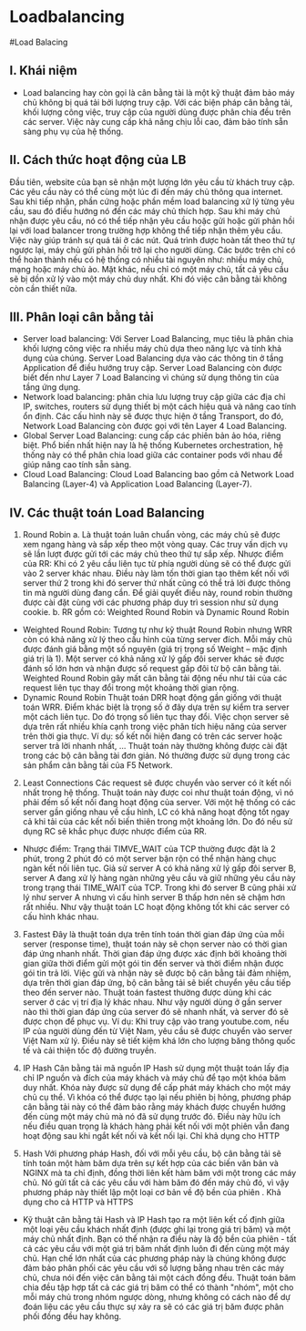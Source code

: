 # Loadbalancing
#Load Balacing
## I.	Khái niệm
-	Load balancing hay còn gọi là cân bằng tài là một kỹ thuật đảm bảo máy chủ không bị quá tải bởi lượng truy cập. Với các biện pháp cân bằng tải, khối lượng công việc, truy cập của người dùng được phân chia đều trên các server. Việc này cung cấp khả năng chịu lỗi cao, đảm bảo tính sẵn sàng phụ vụ của hệ thống.
## II.	Cách thức hoạt động của LB
Đầu tiên, website của bạn sẽ nhận một lượng lớn yêu cầu từ khách truy cập. Các yêu cầu này có thể cùng một lúc đi đến máy chủ thông qua internet. 
Sau khi tiếp nhận, phần cứng hoặc phần mềm load balancing xử lý từng yêu cầu, sau đó điều hướng nó đến các máy chủ thích hợp.
Sau khi máy chủ nhận được yêu cầu, nó có thể tiếp nhận yêu cầu hoặc gửi hoặc gửi phản hồi lại với load balancer trong trường hợp không thể tiếp nhận thêm yêu cầu. Việc này giúp tránh sự quá tải ở các nút.
Quá trình được hoàn tất theo thứ tự ngược lại, máy chủ gửi phản hồi trở lại cho người dùng.
Các bước trên chỉ có thể hoàn thành nếu có hệ thống có nhiều tài nguyên như: nhiều máy chủ, mạng hoặc máy chủ ảo. Mặt khác, nếu chỉ có một máy chủ, tất cả yêu cầu sẽ bị dồn xử lý vào một máy chủ duy nhất. Khi đó việc cân bằng tải không còn cần thiết nữa.
## III.	Phân loại cân bằng tải 
-	Server load balancing: Với Server Load Balancing, mục tiêu là phân chia khối lượng công việc ra nhiều máy chủ dựa theo năng lực và tính khả dụng của chúng. Server Load Balancing dựa vào các thông tin ở tầng Application để điều hướng truy cập. Server Load Balancing còn được biết đến như Layer 7 Load Balancing vì chúng sử dụng thông tin của tầng ứng dụng.
-	Network load balancing: phân chia lưu lượng truy cập giữa các địa chỉ IP, switches, routers sử dụng thiết bị một cách hiệu quả và nâng cao tính ổn định. Các cấu hình này sẽ được thực hiện ở tầng Transport, do đó, Network Load Balancing còn được gọi với tên Layer 4 Load Balancing.
-	Global Server Load Balancing: cung cấp các phiên bản ảo hóa, riêng biệt. Phổ biến nhất hiện nay là hệ thống Kubernetes orchestration, hệ thống này có thể phân chia load giữa các container pods với nhau để giúp nâng cao tính sẵn sàng.
-	Cloud Load Balancing: Cloud Load Balancing bao gồm cả Network Load Balancing (Layer-4) và Application Load Balancing (Layer-7).
## IV.	Các thuật toán Load Balancing 
1.	Round Robin
a.	Là thuật toán luân chuẩn vòng, các máy chủ sẽ được xem ngang hàng và sắp xếp theo một vòng quay. Các truy vấn dịch vụ sẽ lần lượt được gửi tới các máy chủ theo thứ tự sắp xếp.
Nhược điểm của RR: Khi có 2 yêu cầu liên tục từ phía người dùng sẽ có thể được gửi vào 2 server khác nhau. Điều này làm tốn thời gian tạo thêm kết nối với server thứ 2 trong khi đó server thứ nhất cũng có thể trả lời được thông tin mà người dùng đang cần. Để giải quyết điều này, round robin thường được cài đặt cùng với các phương pháp duy trì session như sử dụng cookie.
b.	RR gồm có: Weighted Round Robin và Dynamic Round Robin
-	Weighted Round Robin: Tương tự như kỹ thuật Round Robin nhưng WRR còn có khả năng xử lý theo cấu hình của từng server đích. Mỗi máy chủ được đánh giá bằng một số nguyên (giá trị trọng số Weight – mặc định giá trị là 1). Một server có khả năng xử lý gấp đôi server khác sẽ được đánh số lớn hơn và nhận được số request gấp đôi từ bộ cân bằng tải.
Weighted Round Robin gây mất cân bằng tải động nếu như tải của các request liên tục thay đổi trong một khoảng thời gian rộng.
-	Dynamic Round Robin Thuật toán DRR hoạt động gần giống với thuật toán WRR. Điểm khác biệt là trọng số ở đây dựa trên sự kiểm tra server một cách liên tục. Do đó trọng số liên tục thay đổi.
Việc chọn server sẽ dựa trên rất nhiều khía cạnh trong việc phân tích hiệu năng của server trên thời gia thực. Ví dụ: số kết nối hiện đang có trên các server hoặc server trả lời nhanh nhất, …
Thuật toán này thường không được cài đặt trong các bộ cân bằng tài đơn giản. Nó thường được sử dụng trong các sản phẩm cân bằng tải của F5 Network.
2.	Least Connections 
Các request sẽ được chuyển vào server có ít kết nối nhất trong hệ thống. Thuật toán này được coi như thuật toán động, vì nó phải đếm số kết nối đang hoạt động của server.
Với một hệ thống có các server gần giống nhau về cấu hình, LC có khả năng hoạt động tốt ngay cả khi tải của các kết nối biến thiên trong một khoảng lớn. Do đó nếu sử dụng RC sẽ khắc phục được nhược điểm của RR.
-	Nhược điểm:
Trạng thái TIMVE_WAIT của TCP thường được đặt là 2 phút, trong 2 phút đó có một server bận rộn có thể nhận hàng chục ngàn kết nối liên tục.
Giả sử server A có khả năng xử lý gấp đôi server B, server A đang xử lý hàng ngàn những yêu cầu và giữ những yêu cầu này trong trạng thái TIME_WAIT của TCP. Trong khi đó server B cũng phải xử lý như server A nhưng vì cấu hình server B thấp hơn nên sẽ chậm hơn rất nhiều. Như vậy thuật toán LC hoạt động không tốt khi các server có cấu hình khác nhau.
3.	Fastest 
Đây là thuật toán dựa trên tính toán thời gian đáp ứng của mỗi server (response time), thuật toán này sẽ chọn server nào có thời gian đáp ứng nhanh nhất. Thời gian đáp ứng được xác định bởi khoảng thời gian giữa thời điểm gửi một gói tin đến server và thời điểm nhận được gói tin trả lời.
Việc gửi và nhận này sẽ được bộ cân bằng tải đảm nhiệm, dựa trên thời gian đáp ứng, bộ cân bằng tải sẽ biết chuyển yêu cầu tiếp theo đến server nào.
Thuật toán fastest thường được dùng khi các server ở các vị trí địa lý khác nhau. Như vậy người dùng ở gần server nào thì thời gian đáp ứng của server đó sẽ nhanh nhất, và server đó sẽ được chọn để phục vụ.
Ví dụ:
Khi truy cập vào trang youtube.com, nếu IP của người dùng đến từ Việt Nam, yêu cầu sẽ được chuyển vào server Việt Nam xử lý. Điều này sẽ tiết kiệm khá lớn cho lượng băng thông quốc tế và cải thiện tốc độ đường truyền.
4.	IP Hash 
Cân bằng tải mã nguồn IP Hash sử dụng một thuật toán lấy địa chỉ IP nguồn và đích của máy khách và máy chủ để tạo một khóa băm duy nhất. Khóa này được sử dụng để cấp phát máy khách cho một máy chủ cụ thể. Vì khóa có thể được tạo lại nếu phiên bị hỏng, phương pháp cân bằng tải này có thể đảm bảo rằng máy khách được chuyển hướng đến cùng một máy chủ mà nó đã sử dụng trước đó. Điều này hữu ích nếu điều quan trọng là khách hàng phải kết nối với một phiên vẫn đang hoạt động sau khi ngắt kết nối và kết nối lại.
Chỉ khả dụng cho HTTP


5.	Hash 
Với phương pháp Hash, đối với mỗi yêu cầu, bộ cân bằng tải sẽ tính toán một hàm băm dựa trên sự kết hợp của các biến văn bản và NGINX mà ta chỉ định, đồng thời liên kết hàm băm với một trong các máy chủ. Nó gửi tất cả các yêu cầu với hàm băm đó đến máy chủ đó, vì vậy phương pháp này thiết lập một loại cơ bản về độ bền của phiên .
Khả dụng cho cả HTTP và HTTPS

-	Kỹ thuật cân bằng tải Hash và IP Hash tạo ra một liên kết cố định giữa một loại yêu cầu khách nhất định (được ghi lại trong giá trị băm) và một máy chủ nhất định. Bạn có thể nhận ra điều này là độ bền của phiên - tất cả các yêu cầu với một giá trị băm nhất định luôn đi đến cùng một máy chủ.
Hạn chế lớn nhất của các phương pháp này là chúng không được đảm bảo phân phối các yêu cầu với số lượng bằng nhau trên các máy chủ, chưa nói đến việc cân bằng tải một cách đồng đều. Thuật toán băm chia đều tập hợp tất cả các giá trị băm có thể có thành "nhóm", một cho mỗi máy chủ trong nhóm ngược dòng, nhưng không có cách nào để dự đoán liệu các yêu cầu thực sự xảy ra sẽ có các giá trị băm được phân phối đồng đều hay không.

